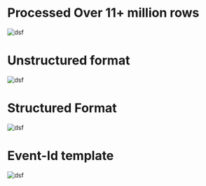 <h1>Processed Over 11+ million rows</h1>
<img src="https://github.com/user-attachments/assets/71952d24-2055-42c0-852e-ed302a6d2fae" alt="dsf">

<h1>Unstructured format</h1>
<img src="https://github.com/user-attachments/assets/a0585d25-9cf2-4756-926e-00b3e46bf91a" alt="dsf">

<h1>Structured Format</h1>
<img src="https://github.com/user-attachments/assets/15fe4440-3ad2-4916-98ef-2992c8f7ec42" alt="dsf">

<h1>Event-Id template</h1>
<img src="https://github.com/user-attachments/assets/4d2e96a3-f5bd-4f8c-9090-01975604017d" alt="dsf">
